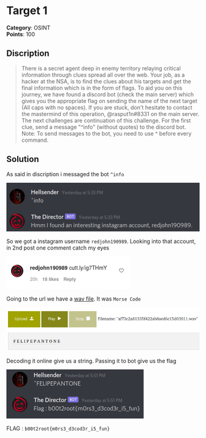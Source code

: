 # Target 1

**Category**: OSINT \
**Points**: 100

## Discription

> There is a secret agent deep in enemy territory relaying critical information through clues spread all over the web. Your job, as a hacker at the NSA, is to find the clues about his targets and get the final information which is in the form of flags.
To aid you on this journey, we have found a discord bot (check the main server) which gives you the appropriate flag on sending the name of the next target (All caps with no spaces). If you are stuck, don't hesitate to contact the mastermind of this operation, @rasput1n#8331 on the main server.
The next challenges are continuation of this challenge.
For the first clue, send a message "^info" (without quotes) to the discord bot.
Note: To send messages to the bot, you need to use ^ before every command.

## Solution

As said in discription i messaged the bot `^info`

![](bot.png)

So we got a instagram username `redjohn190989`. Looking into that account, in 2nd post one comment catch my eyes 

![](comment.png)

Going to the url we have a [wav file](morse.wav). It was `Morse Code` 

![](decode.png)

Decoding it online give us a string. Passing it to bot give us the flag

![](flag.png)

FLAG : `b00t2root{m0rs3_d3cod3r_i5_fun}`
